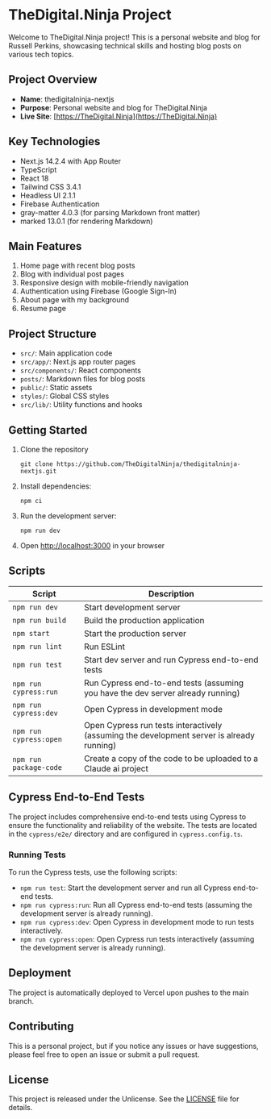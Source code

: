 # TheDigital.Ninja Project

Welcome to TheDigital.Ninja project! This is a personal website and blog for Russell Perkins, showcasing technical skills and hosting blog posts on various tech topics.

## Project Overview

- **Name**: thedigitalninja-nextjs
- **Purpose**: Personal website and blog for TheDigital.Ninja
- **Live Site**: [https://TheDigital.Ninja](https://TheDigital.Ninja)

## Key Technologies

- Next.js 14.2.4 with App Router
- TypeScript
- React 18
- Tailwind CSS 3.4.1
- Headless UI 2.1.1
- Firebase Authentication
- gray-matter 4.0.3 (for parsing Markdown front matter)
- marked 13.0.1 (for rendering Markdown)

## Main Features

1. Home page with recent blog posts
2. Blog with individual post pages
3. Responsive design with mobile-friendly navigation
4. Authentication using Firebase (Google Sign-In)
5. About page with my background
6. Resume page

## Project Structure

- `src/`: Main application code
- `src/app/`: Next.js app router pages
- `src/components/`: React components
- `posts/`: Markdown files for blog posts
- `public/`: Static assets
- `styles/`: Global CSS styles
- `src/lib/`: Utility functions and hooks

## Getting Started

1. Clone the repository
   ```
   git clone https://github.com/TheDigitalNinja/thedigitalninja-nextjs.git
   ```
2. Install dependencies:
   ```
   npm ci
   ```
3. Run the development server:
   ```
   npm run dev
   ```
4. Open [http://localhost:3000](http://localhost:3000) in your browser

## Scripts

| Script                  | Description                                                                 |
|-------------------------|-----------------------------------------------------------------------------|
| `npm run dev`           | Start development server                                                    |
| `npm run build`         | Build the production application                                            |
| `npm start`             | Start the production server                                                 |
| `npm run lint`          | Run ESLint                                                                  |
| `npm run test`          | Start dev server and run Cypress end-to-end tests                           |
| `npm run cypress:run`   | Run Cypress end-to-end tests (assuming you have the dev server already running) |
| `npm run cypress:dev`   | Open Cypress in development mode                                            |
| `npm run cypress:open`  | Open Cypress run tests interactively (assuming the development server is already running) |
| `npm run package-code`  | Create a copy of the code to be uploaded to a Claude ai project             |

## Cypress End-to-End Tests

The project includes comprehensive end-to-end tests using Cypress to ensure the functionality and reliability of the website. The tests are located in the `cypress/e2e/` directory and are configured in `cypress.config.ts`.

### Running Tests

To run the Cypress tests, use the following scripts:

- `npm run test`: Start the development server and run all Cypress end-to-end tests.
- `npm run cypress:run`: Run all Cypress end-to-end tests (assuming the development server is already running).
- `npm run cypress:dev`: Open Cypress in development mode to run tests interactively.
- `npm run cypress:open`: Open Cypress run tests interactively (assuming the development server is already running).

## Deployment

The project is automatically deployed to Vercel upon pushes to the main branch.

## Contributing

This is a personal project, but if you notice any issues or have suggestions, please feel free to open an issue or submit a pull request.

## License

This project is released under the Unlicense. See the [LICENSE](LICENSE) file for details.